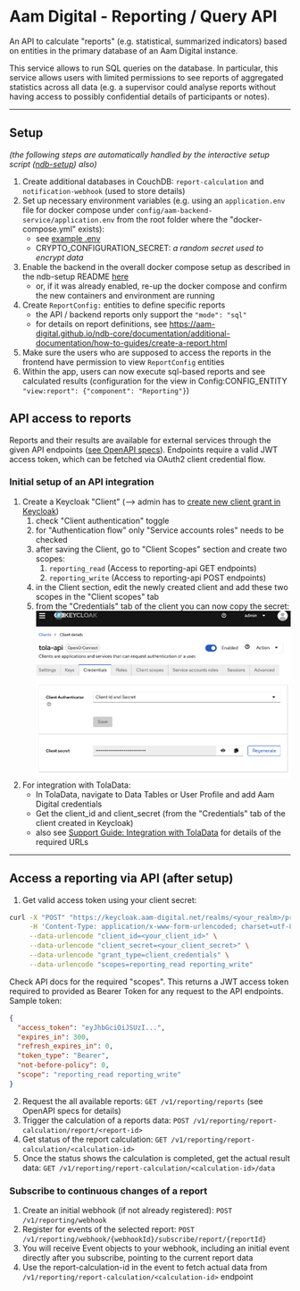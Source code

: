 # Aam Digital - Reporting / Query API

An API to calculate "reports" (e.g. statistical, summarized indicators) based on entities in the primary database of an Aam Digital instance.

This service allows to run SQL queries on the database.
In particular, this service allows users with limited permissions to see reports of aggregated statistics across all data (e.g. a supervisor could analyse reports without having access to possibly confidential details of participants or notes).

-----
## Setup
_(the following steps are automatically handled by the interactive setup script ([ndb-setup](https://github.com/Aam-Digital/ndb-setup)) also)_
1. Create additional databases in CouchDB: `report-calculation` and `notification-webhook` (used to store details)
2. Set up necessary environment variables (e.g. using an `application.env` file for docker compose under `config/aam-backend-service/application.env` from the root folder where the "docker-compose.yml" exists):
    - see [example .env](/docs/examples/application.env)
    - CRYPTO_CONFIGURATION_SECRET: _a random secret used to encrypt data_
3. Enable the backend in the overall docker compose setup as described in the ndb-setup README [here](https://github.com/Aam-Digital/ndb-setup?tab=readme-ov-file#set-up-api-integration)
    - or, if it was already enabled, re-up the docker compose and confirm the new containers and environment are running
4. Create `ReportConfig:` entities to define specific reports
    - the API / backend reports only support the `"mode": "sql"`
    - for details on report definitions, see https://aam-digital.github.io/ndb-core/documentation/additional-documentation/how-to-guides/create-a-report.html
5. Make sure the users who are supposed to access the reports in the frontend have permission to view `ReportConfig` entities
6. Within the app, users can now execute sql-based reports and see calculated results (configuration for the view in Config:CONFIG_ENTITY `"view:report": {"component": "Reporting"}`)


## API access to reports

Reports and their results are available for external services through the given API endpoints ([see OpenAPI specs](../api-specs/reporting-api-v1.yaml)). Endpoints require a valid JWT access token, which can be fetched via OAuth2 client credential flow.

### Initial setup of an API integration

1. Create a Keycloak "Client" (--> admin has to [create new client grant in Keycloak](https://www.keycloak.org/docs/latest/server_admin/#_oidc_clients))
   1. check "Client authentication" toggle
   2. for "Authentication flow" only "Service accounts roles" needs to be checked
   3. after saving the Client, go to "Client Scopes" section and create two scopes:
       1. `reporting_read` (Access to reporting-api GET endpoints)
       2. `reporting_write` (Access to reporting-api POST endpoints)
   4. in the Client section, edit the newly created client and add these two scopes in the "Client scopes" tab
   5. from the "Credentials" tab of the client you can now copy the secret:
   ![Keycloak Client Setup](../assets/keycloak-client-setup.png)
2. For integration with TolaData:
   - In TolaData, navigate to Data Tables or User Profile and add Aam Digital credentials
   - Get the client_id and client_secret (from the "Credentials" tab of the client created in Keycloak)
   - also see [Support Guide: Integration with TolaData](https://chatwoot.help/hc/aam-digital/articles/1726341005-integration-with-tola_data) for details of the required URLs


----

## Access a reporting via API (after setup)

1. Get valid access token using your client secret:

```bash
curl -X "POST" "https://keycloak.aam-digital.net/realms/<your_realm>/protocol/openid-connect/token" \
     -H 'Content-Type: application/x-www-form-urlencoded; charset=utf-8' \
     --data-urlencode "client_id=<your_client_id>" \
     --data-urlencode "client_secret=<your_client_secret>" \
     --data-urlencode "grant_type=client_credentials" \
     --data-urlencode "scopes=reporting_read reporting_write"
```

Check API docs for the required "scopes".
This returns a JWT access token required to provided as Bearer Token for any request to the API endpoints. Sample token:

```json
{
  "access_token": "eyJhbGciOiJSUzI...",
  "expires_in": 300,
  "refresh_expires_in": 0,
  "token_type": "Bearer",
  "not-before-policy": 0,
  "scope": "reporting_read reporting_write"
}
```

2. Request the all available reports: `GET /v1/reporting/reports` (see OpenAPI specs for details)
3. Trigger the calculation of a reports data: `POST /v1/reporting/report-calculation/report/<report-id>`
4. Get status of the report calculation: `GET /v1/reporting/report-calculation/<calculation-id>`
5. Once the status shows the calculation is completed, get the actual result data: `GET /v1/reporting/report-calculation/<calculation-id>/data`

### Subscribe to continuous changes of a report

1. Create an initial webhook (if not already registered): `POST /v1/reporting/webhook`
2. Register for events of the selected report: `POST /v1/reporting/webhook/{webhookId}/subscribe/report/{reportId}`
3. You will receive Event objects to your webhook, including an initial event directly after you subscribe, pointing to the current report data
4. Use the report-calculation-id in the event to fetch actual data from `/v1/reporting/report-calculation/<calculation-id>` endpoint
